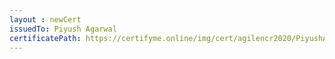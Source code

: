 ```yaml
--- 
layout : newCert 
issuedTo: Piyush Agarwal 
certificatePath: https://certifyme.online/img/cert/agilencr2020/PiyushAgarwal_ea46b.png
--- 
```

